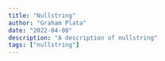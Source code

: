 ```yaml
---
title: "Nullstring"
author: "Graham Plata"
date: "2022-04-08"
description: "A description of nullstring"
tags: ["nullstring"]
---
```

